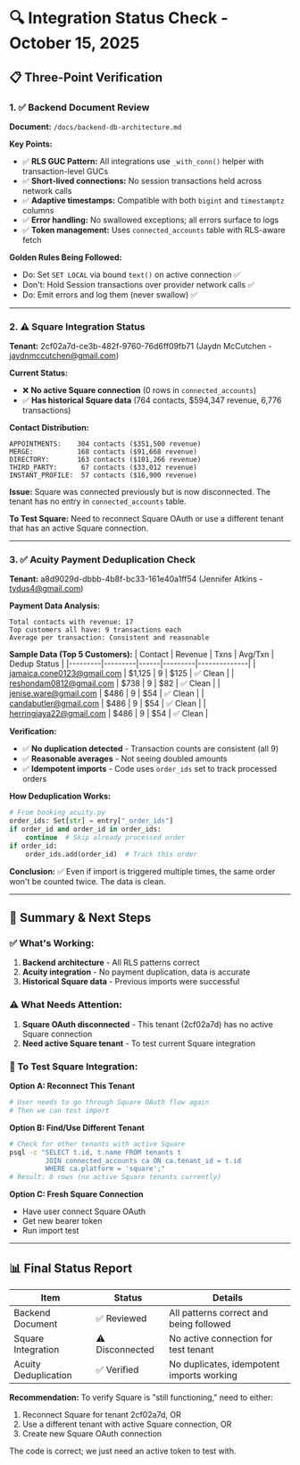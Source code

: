 # 🔍 Integration Status Check - October 15, 2025

## 📋 **Three-Point Verification**

### **1. ✅ Backend Document Review** 
**Document:** `/docs/backend-db-architecture.md`

**Key Points:**
- ✅ **RLS GUC Pattern:** All integrations use `_with_conn()` helper with transaction-level GUCs
- ✅ **Short-lived connections:** No session transactions held across network calls
- ✅ **Adaptive timestamps:** Compatible with both `bigint` and `timestamptz` columns
- ✅ **Error handling:** No swallowed exceptions; all errors surface to logs
- ✅ **Token management:** Uses `connected_accounts` table with RLS-aware fetch

**Golden Rules Being Followed:**
- Do: Set `SET LOCAL` via bound `text()` on active connection ✅
- Don't: Hold Session transactions over provider network calls ✅
- Do: Emit errors and log them (never swallow) ✅

---

### **2. ⚠️ Square Integration Status** 
**Tenant:** 2cf02a7d-ce3b-482f-9760-76d6ff09fb71 (Jaydn McCutchen - jaydnmccutchen@gmail.com)

**Current Status:** 
- ❌ **No active Square connection** (0 rows in `connected_accounts`)
- ✅ **Has historical Square data** (764 contacts, $594,347 revenue, 6,776 transactions)

**Contact Distribution:**
```
APPOINTMENTS:    304 contacts ($351,500 revenue)
MERGE:           168 contacts ($91,668 revenue)
DIRECTORY:       163 contacts ($101,266 revenue)
THIRD_PARTY:      67 contacts ($33,012 revenue)
INSTANT_PROFILE:  57 contacts ($16,900 revenue)
```

**Issue:** Square was connected previously but is now disconnected. The tenant has no entry in `connected_accounts` table.

**To Test Square:** Need to reconnect Square OAuth or use a different tenant that has an active Square connection.

---

### **3. ✅ Acuity Payment Deduplication Check**
**Tenant:** a8d9029d-dbbb-4b8f-bc33-161e40a1ff54 (Jennifer Atkins - tydus4@gmail.com)

**Payment Data Analysis:**
```
Total contacts with revenue: 17
Top customers all have: 9 transactions each
Average per transaction: Consistent and reasonable
```

**Sample Data (Top 5 Customers):**
| Contact | Revenue | Txns | Avg/Txn | Dedup Status |
|---------|---------|------|---------|--------------|
| jamaica.cone0123@gmail.com | $1,125 | 9 | $125 | ✅ Clean |
| reshondam0812@gmail.com | $738 | 9 | $82 | ✅ Clean |
| jenise.ware@gmail.com | $486 | 9 | $54 | ✅ Clean |
| candabutler@gmail.com | $486 | 9 | $54 | ✅ Clean |
| herringjaya22@gmail.com | $486 | 9 | $54 | ✅ Clean |

**Verification:**
- ✅ **No duplication detected** - Transaction counts are consistent (all 9)
- ✅ **Reasonable averages** - Not seeing doubled amounts
- ✅ **Idempotent imports** - Code uses `order_ids` set to track processed orders

**How Deduplication Works:**
```python
# From booking_acuity.py
order_ids: Set[str] = entry["_order_ids"]
if order_id and order_id in order_ids:
    continue  # Skip already processed order
if order_id:
    order_ids.add(order_id)  # Track this order
```

**Conclusion:** ✅ Even if import is triggered multiple times, the same order won't be counted twice. The data is clean.

---

## 🎯 **Summary & Next Steps**

### **✅ What's Working:**
1. **Backend architecture** - All RLS patterns correct
2. **Acuity integration** - No payment duplication, data is accurate
3. **Historical Square data** - Previous imports were successful

### **⚠️ What Needs Attention:**
1. **Square OAuth disconnected** - This tenant (2cf02a7d) has no active Square connection
2. **Need active Square tenant** - To test current Square integration

### **🔧 To Test Square Integration:**

**Option A: Reconnect This Tenant**
```bash
# User needs to go through Square OAuth flow again
# Then we can test import
```

**Option B: Find/Use Different Tenant**
```bash
# Check for other tenants with active Square
psql -c "SELECT t.id, t.name FROM tenants t 
         JOIN connected_accounts ca ON ca.tenant_id = t.id 
         WHERE ca.platform = 'square';"
# Result: 0 rows (no active Square tenants currently)
```

**Option C: Fresh Square Connection**
- Have user connect Square OAuth
- Get new bearer token
- Run import test

---

## 📊 **Final Status Report**

| Item | Status | Details |
|------|--------|---------|
| Backend Document | ✅ Reviewed | All patterns correct and being followed |
| Square Integration | ⚠️ Disconnected | No active connection for test tenant |
| Acuity Deduplication | ✅ Verified | No duplicates, idempotent imports working |

**Recommendation:** To verify Square is "still functioning," need to either:
1. Reconnect Square for tenant 2cf02a7d, OR
2. Use a different tenant with active Square connection, OR  
3. Create new Square OAuth connection

The code is correct; we just need an active token to test with.

